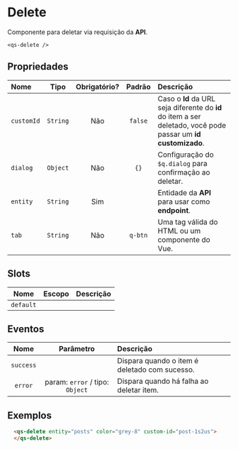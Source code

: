 # Delete

Componente para deletar via requisição da **API**.

```
<qs-delete />
```

## Propriedades

| Nome | Tipo | Obrigatório? | Padrão | Descrição |
|:-|:-:|:-:|:-:|:-|
| `customId` | `String` | Não | `false` | Caso o **Id** da URL seja diferente do **id** do item a ser deletado, você pode passar um **id customizado**. |
| `dialog` | `Object` | Não | `{}` | Configuração do `$q.dialog` para confirmação ao deletar. |
| `entity` | `String` | Sim | | Entidade da **API** para usar como **endpoint**. |
| `tab` | `String` | Não | `q-btn` | Uma tag válida do HTML ou um componente do Vue. |

## Slots

| Nome | Escopo | Descrição
|:-:|:-:|:-|
| `default` | | |

## Eventos

| Nome | Parâmetro | Descrição
|:-:|:-:|:-|
| `success` | | Dispara quando o item é deletado com sucesso. |
| `error` | param: `error` / tipo: `Object` | Dispara quando há falha ao deletar item. |

## Exemplos

```html
  <qs-delete entity="posts" color="grey-8" custom-id="post-1s2us">
  </qs-delete>
```
